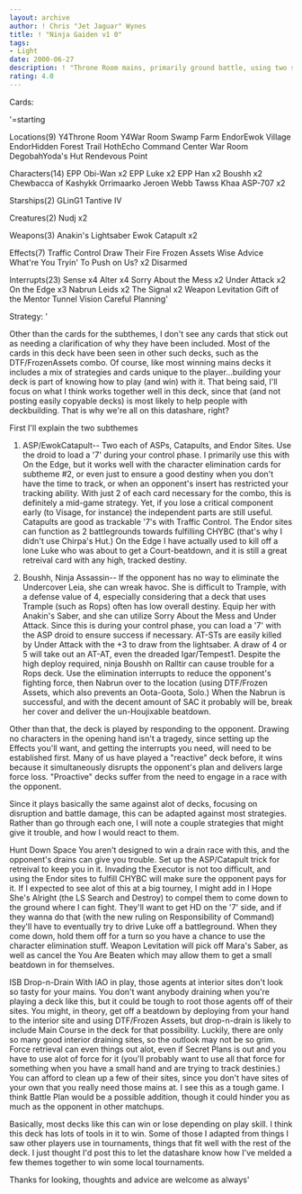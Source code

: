 ```yaml
---
layout: archive
author: ! Chris "Jet Jaguar" Wynes
title: ! "Ninja Gaiden v1 0"
tags:
- Light
date: 2000-06-27
description: ! "Throne Room mains, primarily ground battle, using two subthemes: the ASP/EwokCatapult trick, and Boushh as a ninja assassin with character/walker eliminators to maximize beatdowns."
rating: 4.0
---
```

Cards: 

'=starting

Locations(9)
Y4Throne Room
Y4War Room
Swamp
Farm
EndorEwok Village
EndorHidden Forest Trail
HothEcho Command Center War Room
DegobahYoda's Hut
Rendevous Point

Characters(14)
EPP Obi-Wan x2
EPP Luke x2
EPP Han x2
Boushh x2
Chewbacca of Kashykk
Orrimaarko
Jeroen Webb
Tawss Khaa
ASP-707 x2

Starships(2)
GLinG1
Tantive IV

Creatures(2)
Nudj x2

Weapons(3)
Anakin's Lightsaber
Ewok Catapult x2

Effects(7)
Traffic Control
Draw Their Fire
Frozen Assets
Wise Advice
What're You Tryin' To Push on Us? x2
Disarmed

Interrupts(23)
Sense x4
Alter x4
Sorry About the Mess x2
Under Attack x2
On the Edge x3
Nabrun Leids x2
The Signal x2
Weapon Levitation
Gift of the Mentor
Tunnel Vision
Careful Planning'

Strategy: '

Other than the cards for the subthemes, I don't see any cards that stick out as needing a clarification of why they have been included.  Most of the cards in this deck have been seen in other such decks, such as the DTF/FrozenAssets combo.  Of course, like most winning mains decks it includes a mix of strategies and cards unique to the player...building your deck is part of knowing how to play (and win) with it.  That being said, I'll focus on what I think works together well in this deck, since that (and not posting easily copyable decks) is most likely to help people with deckbuilding.  That is why we're all on this datashare, right?

First I'll explain the two subthemes

1. ASP/EwokCatapult-- Two each of ASPs, Catapults, and Endor Sites.  Use the droid to load a '7' during your control phase.  I primarily use this with On the Edge, but it works well with the character elimination cards for subtheme #2, or even just to ensure a good destiny when you don't have the time to track, or when an opponent's insert has restricted your tracking ability.  With just 2 of each card necessary for the combo, this is definitely a mid-game strategy.  Yet, if you lose a critical component early (to Visage, for instance) the independent parts are still useful.  Catapults are good as trackable '7's with Traffic Control.  The Endor sites can function as 2 battlegrounds towards fulfilling CHYBC (that's why I didn't use Chirpa's Hut.)  On the Edge I have actually used to kill off a lone Luke who was about to get a Court-beatdown, and it is still a great retreival card with any high, tracked destiny.

2.  Boushh, Ninja Assassin-- If the opponent has no way to eliminate the Undercover Leia, she can wreak havoc.	She is difficult to Trample, with a defense value of 4, especially considering that a deck that uses Trample (such as Rops) often has low overall destiny.  Equip her with Anakin's Saber, and she can utilize Sorry About the Mess and Under Attack.	Since this is during your control phase, you can load a '7' with the ASP droid to ensure success if necessary.  AT-STs are easily killed by Under Attack with the +3 to draw from the lightsaber.  A draw of 4 or 5 will take out an AT-AT, even the dreaded Igar/Tempest1.  Despite the high deploy required, ninja Boushh on Ralltir can cause trouble for a Rops deck.  Use the elimination interrupts to reduce the opponent's fighting force, then Nabrun over to the location (using DTF/Frozen Assets, which also prevents an Oota-Goota, Solo.)  When the Nabrun is successful, and with the decent amount of SAC it probably will be, break her cover and deliver the un-Houjixable beatdown.

Other than that, the deck is played by responding to the opponent.  Drawing no characters in the opening hand isn't a tragedy, since setting up the Effects you'll want, and getting the interrupts you need, will need to be established first.  Many of us have played a "reactive" deck before, it wins because it simultaneously disrupts the opponent's plan and delivers large force loss.  "Proactive" decks suffer from the need to engage in a race with the opponent.

Since it plays basically the same against alot of decks, focusing on disruption and battle damage, this can be adapted against most strategies.  Rather than go through each one, I will note a couple strategies that might give it trouble, and how I would react to them.

Hunt Down Space You aren't designed to win a drain race with this, and the opponent's drains can give you trouble.  Set up the ASP/Catapult trick for retreival to keep you in it.  Invading the Executor is not too difficult, and using the Endor sites to fulfill CHYBC will make sure the opponent pays for it.	If I expected to see alot of this at a big tourney, I might add in I Hope She's Alright (the LS Search and Destroy) to compel them to come down to the ground where I can fight.  They'll want to get HD on the '7' side, and if they wanna do that (with the new ruling on Responsibility of Command) they'll have to eventually try to drive Luke off a battleground.  When they come down, hold them off for a turn so you have a chance to use the character elimination stuff.  Weapon Levitation will pick off Mara's Saber, as well as cancel the You Are Beaten which may allow them to get a small beatdown in for themselves.

ISB Drop-n-Drain With IAO in play, those agents at interior sites don't look so tasty for your mains.  You don't want anybody draining when you're playing a deck like this, but it could be tough to root those agents off of their sites.  You might, in theory, get off a beatdown by deploying from your hand to the interior site and using DTF/Frozen Assets, but drop-n-drain is likely to include Main Course in the deck for that possibility.  Luckily, there are only so many good interior draining sites, so the outlook may not be so grim.  Force retrieval can even things out alot, even if Secret Plans is out and you have to use alot of force for it (you'll probably want to use all that force for something when you have a small hand and are trying to track destinies.)  You can afford to clean up a few of their sites, since you don't have sites of your own that you really need those mains at.	I see this as a tough game.  I think Battle Plan would be a possible addition, though it could hinder you as much as the opponent in other matchups.

Basically, most decks like this can win or lose depending on play skill.  I think this deck has lots of tools in it to win.  Some of those I adapted from things I saw other players use in tournaments, things that fit well with the rest of the deck.  I just thought I'd post this to let the datashare know how I've melded a few themes together to win some local tournaments.

Thanks for looking, thoughts and advice are welcome as always'